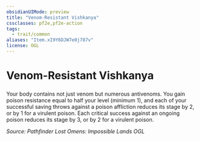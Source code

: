 ```yaml
---
obsidianUIMode: preview
title: "Venom-Resistant Vishkanya"
cssclasses: pf2e,pf2e-action
tags:
  - trait/common
aliases: "Item.xI9Y6DJW7e0j787v"
license: OGL
---
```

# Venom-Resistant Vishkanya

### 






Your body contains not just venom but numerous antivenoms. You gain poison resistance equal to half your level (minimum 1), and each of your successful saving throws against a poison affliction reduces its stage by 2, or by 1 for a virulent poison. Each critical success against an ongoing poison reduces its stage by 3, or by 2 for a virulent poison.

*Source: Pathfinder Lost Omens: Impossible Lands*
*OGL*